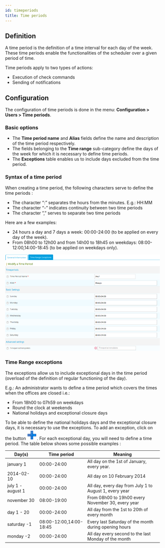 ```yaml
---
id: timeperiods
title: Time periods
---
```


## Definition

A time period is the definition of a time interval for each day of the week. These time periods enable the
functionalities of the scheduler over a given period of time.

Time periods apply to two types of actions:

* Execution of check commands
* Sending of notifications

## Configuration

The configuration of time periods is done in the menu: **Configuration \> Users \> Time periods**.

### Basic options

* The **Time period name** and **Alias** fields define the name and description of the time period respectively.
* The fields belonging to the **Time range** sub-category define the days of the week for which it is necessary to
  define time periods.
* The **Exceptions** table enables us to include days excluded from the time period.

### Syntax of a time period

When creating a time period, the following characters serve to define the time periods :

* The character “:” separates the hours from the minutes. E.g.: HH:MM
* The character “-” indicates continuity between two time periods
* The character ”,” serves to separate two time periods

Here are a few examples:

* 24 hours a day and 7 days a week: 00:00-24:00 (to be applied on every day of the week).
* From 08h00 to 12h00 and from 14h00 to 18h45 on weekdays: 08:00-12:00,14:00-18:45 (to be applied on weekdays only).

![image](../assets/configuration/05timeperiod.png)

### Time Range exceptions

The exceptions allow us to include exceptional days in the time period (overload of the definition of regular functioning
of the day).

E.g.: An administrator wants to define a time period which covers the times when the offices are closed i.e.:

* From 18h00 to 07h59 on weekdays
* Round the clock at weekends
* National holidays and exceptional closure days

To be able to define the national holidays days and the exceptional closure days, it is necessary to use the exceptions.
To add  an exception, click on the button <img src="../assets/configuration/common/navigate_plus.png" width="32" />.
For each exceptional day, you will need to define a time period. The table below shows some possible examples :

| Day(s)            | Time period             | Meaning                                                |
| ----------------- | ----------------------- | ------------------------------------------------------ |
| january 1         | 00:00-24:00             | All day on the 1st of January, every year.             |
| 2014-02-10        | 00:00-24:00             | All day on 10 February 2014                            |
| july 1 - august 1 | 00:00-24:00             | All day, every day from July 1 to August 1, every year |
| november 30       | 08:00-19:00             | From 08h00 to 19h00 every November 30, every year      |
| day 1 - 20        | 00:00-24:00             | All day from the 1st to 20th of every month            |
| saturday -1       | 08:00-12:00,14:00-18:45 | Every last Saturday of the month during opening hours  |
| monday -2         | 00:00-24:00             | All day every second to the last Monday of the month   |
